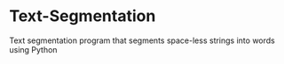 # Text-Segmentation
Text segmentation program that segments space-less strings into words using Python

